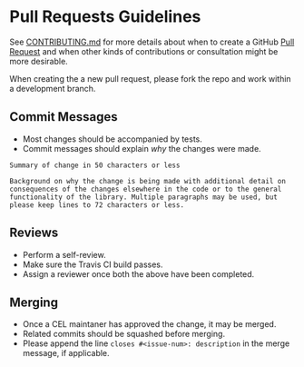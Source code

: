 # Pull Requests Guidelines

See [CONTRIBUTING.md](./CONTRIBUTING.md) for more details about when to create
a GitHub [Pull Request][1] and when other kinds of contributions or
consultation might be more desirable.

When creating the a new pull request, please fork the repo and work within a
development branch.

## Commit Messages

* Most changes should be accompanied by tests.
* Commit messages should explain _why_ the changes were made.
```
Summary of change in 50 characters or less

Background on why the change is being made with additional detail on
consequences of the changes elsewhere in the code or to the general
functionality of the library. Multiple paragraphs may be used, but
please keep lines to 72 characters or less.
```

## Reviews

* Perform a self-review.
* Make sure the Travis CI build passes.
* Assign a reviewer once both the above have been completed.

## Merging

* Once a CEL maintaner has approved the change, it may be merged.
* Related commits should be squashed before merging.
* Please append the line `closes #<issue-num>: description` in the merge message,
  if applicable.

[1]:  https://help.github.com/articles/about-pull-requests